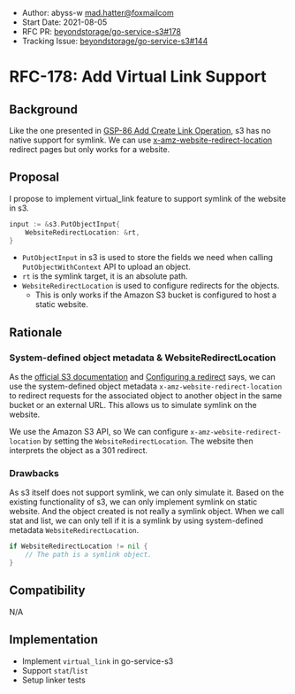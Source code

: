 - Author: abyss-w <mad.hatter@foxmailcom>
- Start Date: 2021-08-05
- RFC PR: [beyondstorage/go-service-s3#178](https://github.com/beyondstorage/go-service-s3/pull/178)
- Tracking Issue: [beyondstorage/go-service-s3#144](https://github.com/beyondstorage/go-service-s3/issues/144)

# RFC-178: Add Virtual Link Support

## Background

Like the one presented in [GSP-86 Add Create Link Operation](https://github.com/beyondstorage/go-storage/blob/master/docs/rfcs/86-add-create-link-operation.md), s3 has no native support for symlink. We can use [x-amz-website-redirect-location](https://docs.aws.amazon.com/AmazonS3/latest/userguide/how-to-page-redirect.html) redirect pages but only works for a website. 

## Proposal

I propose to implement virtual_link feature to support symlink of the website in s3.

```go
input := &s3.PutObjectInput{
    WebsiteRedirectLocation: &rt,
}
```

- `PutObjectInput` in s3 is used to store the fields we need when calling `PutObjectWithContext` API to upload an object.
- `rt` is the symlink target, it is an absolute path.
- `WebsiteRedirectLocation` is used to configure redirects for the objects.
  - This is only works if the Amazon S3 bucket is configured to host a static website.

## Rationale

### System-defined object metadata & WebsiteRedirectLocation

As the [official S3 documentation](https://docs.aws.amazon.com/AmazonS3/latest/userguide/UsingMetadata.html) and [Configuring a redirect](https://docs.aws.amazon.com/AmazonS3/latest/userguide/how-to-page-redirect.html) says, we can use the system-defined object metadata `x-amz-website-redirect-location` to redirect requests for the associated object to another object in the same bucket or an external URL. This allows us to simulate symlink on the website.

We use the Amazon S3 API, so We can configure `x-amz-website-redirect-location` by setting the `WebsiteRedirectLocation`. The website then interprets the object as a 301 redirect.

### Drawbacks

As s3 itself does not support symlink, we can only simulate it. Based on the existing functionality of s3, we can only implement symlink on static website. And the object created is not really a symlink object. When we call stat and list, we can only tell if it is a symlink by using system-defined metadata `WebsiteRedirectLocation`.

```go
if WebsiteRedirectLocation != nil {
    // The path is a symlink object.
}
```

## Compatibility

N/A

## Implementation

- Implement `virtual_link` in go-service-s3
- Support `stat`/`list`
- Setup linker tests


